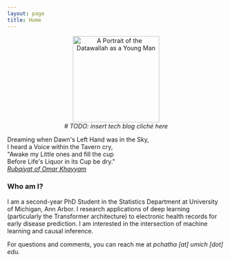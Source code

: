 ```yaml
---
layout: page
title: Home
---
```


<p align="center">
    <img src="{{site.url}}/assets/headshot.jpg" class="portrait" style="display: block; margin: auto;"
    alt="A Portrait of the Datawallah as a Young Man" width="200" >
    <em># TODO: insert tech blog cliché here</em>
</p>


<p class="message">
Dreaming when Dawn's Left Hand was in the Sky,<br>
I heard a Voice within the Tavern cry,<br>
"Awake my Little ones and fill the cup<br>
Before Life's Liquor in its Cup be dry."<br>
<a href="https://www.gutenberg.org/files/22535/22535-h/22535-h.htm"><i>Rubaiyat of Omar Khayyam</i></a>
</p>

### Who am I?

I am a second-year PhD Student in the Statistics Department at University of Michigan, Ann Arbor. I research applications of deep learning (particularly the Transformer architecture) to electronic health records for early disease prediction. I am interested in the intersection of machine learning and causal inference.

For questions and comments, you can reach me at *pchatha [at] umich [dot] edu.*